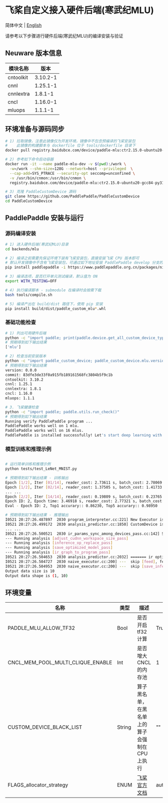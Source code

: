 # 飞桨自定义接入硬件后端(寒武纪MLU)

简体中文 | [English](./README.md)

请参考以下步骤进行硬件后端(寒武纪MLU)的编译安装与验证

## Neuware 版本信息

| 模块名称  | 版本     |
| --------- | -------- |
| cntoolkit | 3.10.2-1  |
| cnnl      | 1.25.1-1 |
| cnnlextra | 1.8.1-1  |
| cncl      | 1.16.0-1 |
| mluops    | 1.1.1-1 |

## 环境准备与源码同步

```bash
# 1) 拉取镜像，注意此镜像仅为开发环境，镜像中不包含预编译的飞桨安装包
#    此镜像的构建脚本与 dockerfile 位于 tools/dockerfile 目录下
docker pull registry.baidubce.com/device/paddle-mlu:ctr2.15.0-ubuntu20-gcc84-py310

# 2) 参考如下命令启动容器
docker run -it --name paddle-mlu-dev -v $(pwd):/work \
  -w=/work --shm-size=128G --network=host --privileged  \
  --cap-add=SYS_PTRACE --security-opt seccomp=unconfined \
  -v /usr/bin/cnmon:/usr/bin/cnmon \
  registry.baidubce.com/device/paddle-mlu:ctr2.15.0-ubuntu20-gcc84-py310 /bin/bash

# 3) 克隆 PaddleCustomDevice 源码
git clone https://github.com/PaddlePaddle/PaddleCustomDevice
cd PaddleCustomDevice
```

## PaddlePaddle 安装与运行

### 源码编译安装

```bash
# 1) 进入硬件后端(寒武纪MLU)目录
cd backends/mlu

# 2) 编译之前需要先保证环境下装有飞桨安装包，直接安装飞桨 CPU 版本即可
# 默认开发镜像中不含有飞桨安装包，可通过如下地址安装 PaddlePaddle develop 分支的 nightly build 版本的安装包
pip install paddlepaddle -i https://www.paddlepaddle.org.cn/packages/nightly/cpu

# 3) 编译选项，是否打开单元测试编译，默认值为 ON
export WITH_TESTING=OFF

# 4) 执行编译脚本 - submodule 在编译时会按需下载
bash tools/compile.sh

# 5) 编译产出在 build/dist 路径下，使用 pip 安装
pip install build/dist/paddle_custom_mlu*.whl
```

### 基础功能检查

```bash
# 1) 列出可用硬件后端
python -c "import paddle; print(paddle.device.get_all_custom_device_type())"
# 预期得到如下输出结果
['mlu']

# 2) 检查当前安装版本
python -c "import paddle_custom_device; paddle_custom_device.mlu.version()"
# 预期得到如下输出结果
version: 0.0.0
commit: 83dfe3de33f0a915fb189161568fc3804b5f9c1b
cntoolkit: 3.10.2
cnnl: 1.25.1
cnnlextra: 1.8.1
cncl: 1.16.0
mluops: 1.1.1

# 3. 飞桨健康检查
python -c "import paddle; paddle.utils.run_check()"
# 预期得到如下输出结果
Running verify PaddlePaddle program ...
PaddlePaddle works well on 1 mlu.
PaddlePaddle works well on 16 mlus.
PaddlePaddle is installed successfully! Let's start deep learning with PaddlePaddle now.
```

### 模型训练和推理示例

```bash

# 运行简单训练和推理示例
python tests/test_LeNet_MNIST.py

# 预期得到如下输出结果 - 训练输出
Epoch [1/2], Iter [01/14], reader_cost: 2.73611 s, batch_cost: 2.78069 s, ips: 1473.01483 samples/s, eta: 0:01:17
Epoch [1/2], Iter [02/14], reader_cost: 1.37505 s, batch_cost: 1.41733 s, ips: 2889.94454 samples/s, eta: 0:00:38
... ...
Epoch [2/2], Iter [14/14], reader_cost: 0.19809 s, batch_cost: 0.23765 s, ips: 17235.35966 samples/s, eta: 0:00:00
Epoch ID: 2, Epoch time: 3.46918 s, reader_cost: 2.77321 s, batch_cost: 3.32711 s, avg ips: 16529.56425 samples/s
Eval - Epoch ID: 2, Top1 accurary:: 0.86230, Top5 accurary:: 0.98950

# 预期得到如下输出结果 - 推理输出
I0521 20:27:26.487897  2030 program_interpreter.cc:221] New Executor is Running.
I0521 20:27:26.499172  2030 analysis_predictor.cc:1850] CustomDevice is enabled
... ...
I0521 20:27:26.500521  2030 ir_params_sync_among_devices_pass.cc:142] Sync params from CPU to mlu:0
--- Running analysis [adjust_cudnn_workspace_size_pass]
--- Running analysis [inference_op_replace_pass]
--- Running analysis [save_optimized_model_pass]
--- Running analysis [ir_graph_to_program_pass]
I0521 20:27:26.504653  2030 analysis_predictor.cc:2032] ======= ir optimization completed =======
I0521 20:27:26.504727  2030 naive_executor.cc:200] ---  skip [feed], feed -> inputs
I0521 20:27:26.504953  2030 naive_executor.cc:200] ---  skip [save_infer_model/scale_0.tmp_0], fetch -> fetch
Output data size is 10
Output data shape is (1, 10)
```

## 环境变量

| 名称 | 类型 | 描述 | 默认值 |
| ---- | ---- | ---- | ------- |
| PADDLE_MLU_ALLOW_TF32 | Bool | 是否开启tf32计算 | True |
| CNCL_MEM_POOL_MULTI_CLIQUE_ENABLE | Int | 是否增大CNCL的内存池 | 1 |
| CUSTOM_DEVICE_BLACK_LIST | String | 算子黑名单，在黑名单上的算子会强制在CPU上执行 | "" |
| FLAGS_allocator_strategy | ENUM | [飞桨官方文档](https://www.paddlepaddle.org.cn/documentation/docs/zh/guides/flags/memory_cn.html#flags-allocator-strategy) | auto_growth |
